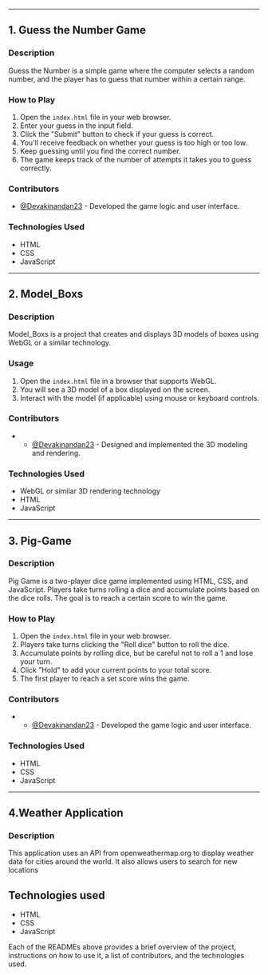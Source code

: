 
---

## 1. Guess the Number Game

### Description
Guess the Number is a simple game where the computer selects a random number, and the player has to guess that number within a certain range.

### How to Play
1. Open the `index.html` file in your web browser.
2. Enter your guess in the input field.
3. Click the "Submit" button to check if your guess is correct.
4. You'll receive feedback on whether your guess is too high or too low.
5. Keep guessing until you find the correct number.
6. The game keeps track of the number of attempts it takes you to guess correctly.

### Contributors
- [@Devakinandan23]([https://github.com/Devakinandan23](https://github.com/Devakinandan23)) - Developed the game logic and user interface.

### Technologies Used
- HTML
- CSS
- JavaScript

---

## 2. Model_Boxs

### Description
Model_Boxs is a project that creates and displays 3D models of boxes using WebGL or a similar technology.

### Usage
1. Open the `index.html` file in a browser that supports WebGL.
2. You will see a 3D model of a box displayed on the screen.
3. Interact with the model (if applicable) using mouse or keyboard controls.

### Contributors
- - [@Devakinandan23]([https://github.com/Devakinandan23](https://github.com/Devakinandan23)) - Designed and implemented the 3D modeling and rendering.

### Technologies Used
- WebGL or similar 3D rendering technology
- HTML
- JavaScript

---

## 3. Pig-Game

### Description
Pig Game is a two-player dice game implemented using HTML, CSS, and JavaScript. Players take turns rolling a dice and accumulate points based on the dice rolls. The goal is to reach a certain score to win the game.

### How to Play
1. Open the `index.html` file in your web browser.
2. Players take turns clicking the "Roll dice" button to roll the dice.
3. Accumulate points by rolling dice, but be careful not to roll a 1 and lose your turn.
4. Click "Hold" to add your current points to your total score.
5. The first player to reach a set score wins the game.

### Contributors
- - [@Devakinandan23]([https://github.com/Devakinandan23](https://github.com/Devakinandan23)) - Developed the game logic and user interface.

### Technologies Used
- HTML
- CSS
- JavaScript

---

## 4.Weather Application

### Description
This application uses an API from openweathermap.org to display weather data for cities around the world. It also allows users to search for new locations

## Technologies used
- HTML
- CSS
- JavaScript

Each of the READMEs above provides a brief overview of the project, instructions on how to use it, a list of contributors, and the technologies used.


